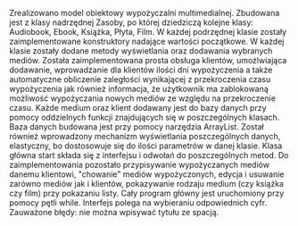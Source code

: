Zrealizowano model obiektowy wypożyczalni multimedialnej. Zbudowana jest z klasy nadrzędnej Zasoby, po której dziedziczą kolejne klasy: Audiobook, Ebook, Książka, Płyta, Film. W każdej podrzędnej klasie zostały zaimplementowane konstruktory nadające wartości początkowe. W każdej klasie zostały dodane metody wyświetlania oraz dodawania wybranych mediów. Została zaimplementowana prosta obsługa klientów, umożlwiająca dodawanie, wprowadzanie dla klientów ilości dni wypożyczenia a także automatyczne obliczenie zaległości wynikającej z przekroczenia czasu wypożyczenia jak również informacja, że użytkownik ma zablokowaną możliwość wypożyczania nowych mediów ze względu na przekroczenie czasu. Każde medium oraz klient dodawany jest do bazy danych przy pomocy oddzielnych funkcji znajdujących się w poszczególnych klasach. Baza danych budowana jest przy pomocy narzędzia ArrayList. Został również wprowadzony mechanizm wyświetlania poszczególnych danych, elastyczny, bo dostosowuje się do ilości parametrów w danej klasie. Klasa główna start składa się z interfejsu i odwołań do poszczególnych metod. Do zaimplementowania pozostało przypisywanie wypożyczanych mediów danemu klientowi, "chowanie" mediów wypożyczonych, edycja i usuwanie zarówno mediów jak i klientów, pokazywanie rodzaju medium (czy książka czy film) przy pokazaniu listy. Cały program główny jest uruchomiony przy pomocy pętli while. Interfejs polega na wybieraniu odpowiednich cyfr. Zauważone błędy: nie można wpisywać tytułu ze spacją.
